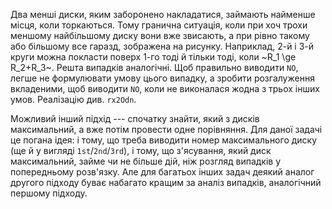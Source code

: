 Два менші диски, яким заборонено накладатися, займають найменше місця, коли торкаються.
Тому гранична ситуація, коли при хоч трохи меншому найбільшому диску вони вже звисають, а при рівно такому або більшому все гаразд, зображена на рисунку. Наприклад, 2-й і 3-й круги можна покласти поверх 1-го тоді й тільки тоді, коли ~R_1 \ge R_2+R_3~. Решта випадків аналогічні.
Щоб правильно виводити `` NO ``, легше не формулювати умову цього випадку, а зробити розгалуження вкладеними, щоб виводити `` NO ``, коли не виконалася жодна з трьох інших умов.
Реалізацію див. `rx2Odn`.

Можливий інший підхід --- спочатку знайти, який з дисків максимальний, а вже потім провести одне порівняння. Для даної задачі це погана ідея: і тому, що треба виводити номер максимального диску (ще й у вигляді ``1st``/``2nd``/``3rd``), і тому, що з'ясування, який диск максимальний, займе чи не більше дій, ніж розгляд випадків у попередньому розв'язку. Але для багатьох інших задач деякий аналог другого підходу буває набагато кращим за аналіз випадків, аналогічний першому підходу.﻿
